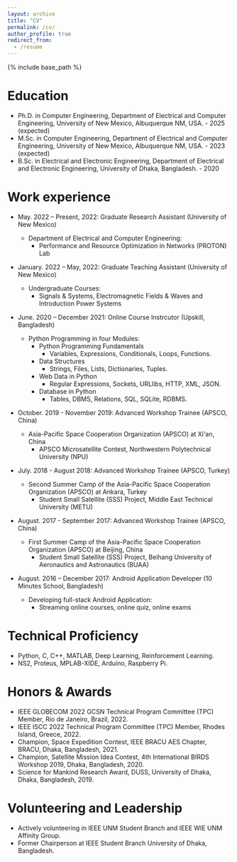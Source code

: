 ```yaml
---
layout: archive
title: "CV"
permalink: /cv/
author_profile: true
redirect_from:
  - /resume
---
```


{% include base_path %}

Education
======
* Ph.D. in Computer Engineering, Department of Electrical and Computer Engineering, University of New Mexico, Albuquerque NM, USA. - 2025 (expected)
* M.Sc. in Computer Engineering, Department of Electrical and Computer Engineering, University of New Mexico, Albuquerque NM, USA. - 2023 (expected)
* B.Sc. in Electrical and Electronic Engineering, Department of Electrical and Electronic Engineering, University of Dhaka, Bangladesh. - 2020

Work experience
======
* May. 2022 – Present, 2022: Graduate Research Assistant (University of New Mexico)
  * Department of Electrical and Computer Engineering: 
    - Performance and Resource Optimization in Networks (PROTON) Lab

* January. 2022 – May, 2022: Graduate Teaching Assistant (University of New Mexico)
  * Undergraduate Courses: 
    - Signals & Systems, Electromagnetic Fields & Waves and Introduction Power Systems

* June. 2020 – December 2021: Online Course Instrcutor (Upskill, Bangladesh)
  * Python Programming in four Modules: 
    - Python Programming Fundamentals
      - Variables, Expressions, Conditionals, Loops, Functions.
    - Data Structures
      - Strings, Files, Lists, Dictionaries, Tuples.
    - Web Data in Python
      - Regular Expressions, Sockets, URLlibs, HTTP, XML, JSON.
    - Database in Python
      - Tables, DBMS, Relations, SQL, SQLite, RDBMS.

* October. 2019 - November 2019: Advanced Workshop Trainee (APSCO, China)
  * Asia-Pacific Space Cooperation Organization (APSCO) at Xi'an, China
    - APSCO Microsatellite Contest, Northwestern Polytechnical University (NPU)

* July. 2018 - August 2018: Advanced Workshop Trainee (APSCO, Turkey)
  * Second Summer Camp of the Asia-Pacific Space Cooperation Organization (APSCO) at Ankara, Turkey
    - Student Small Satellite (SSS) Project, Middle East Technical University (METU)

* August. 2017 - September 2017: Advanced Workshop Trainee (APSCO, China)
  * First Summer Camp of the Asia-Pacific Space Cooperation Organization (APSCO) at Beijing, China
    - Student Small Satellite (SSS) Project, Beihang University of Aeronautics and Astronautics (BUAA)

* August. 2016 – December 2017: Android Application Developer (10 Minutes School, Bangladesh)
  * Developing full-stack Android Application: 
    - Streaming online courses, online quiz, online exams
  
Technical Proficiency
======
*	Python, C, C++, MATLAB, Deep Learning, Reinforcement Learning.
*	NS2, Proteus, MPLAB-XIDE, Arduino, Raspberry Pi.
  
Honors & Awards
======
*	IEEE GLOBECOM 2022 GCSN Technical Program Committee (TPC) Member, Rio de Janeiro, Brazil, 2022.
*	IEEE ISCC 2022 Technical Program Committee (TPC) Member, Rhodes Island, Greece, 2022.
*	Champion, Space Expedition Contest, IEEE BRACU AES Chapter, BRACU, Dhaka, Bangladesh, 2021.
*	Champion, Satellite Mission Idea Contest, 4th International BIRDS Workshop 2019, Dhaka, Bangladesh, 2020.
*	Science for Mankind Research Award, DUSS, University of Dhaka, Dhaka, Bangladesh, 2019.

 Volunteering and Leadership
======
* Actively volunteering in IEEE UNM Student Branch and IEEE WIE UNM Affinity Group.
* Former Chairperson at IEEE Student Branch University of Dhaka, Bangladesh.

